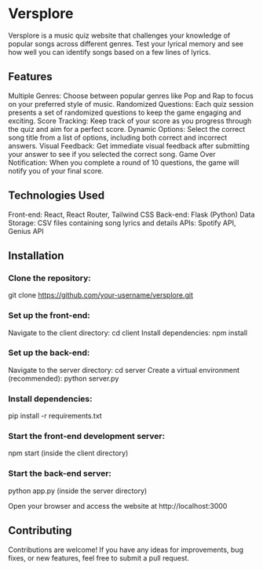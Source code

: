 # Versplore

Versplore is a music quiz website that challenges your knowledge of popular songs across different genres. Test your lyrical memory and see how well you can identify songs based on a few lines of lyrics.

## Features

Multiple Genres: Choose between popular genres like Pop and Rap to focus on your preferred style of music.
Randomized Questions: Each quiz session presents a set of randomized questions to keep the game engaging and exciting.
Score Tracking: Keep track of your score as you progress through the quiz and aim for a perfect score.
Dynamic Options: Select the correct song title from a list of options, including both correct and incorrect answers.
Visual Feedback: Get immediate visual feedback after submitting your answer to see if you selected the correct song.
Game Over Notification: When you complete a round of 10 questions, the game will notify you of your final score.

## Technologies Used

Front-end: React, React Router, Tailwind CSS
Back-end: Flask (Python)
Data Storage: CSV files containing song lyrics and details
APIs: Spotify API, Genius API

## Installation

### Clone the repository: 
  git clone https://github.com/your-username/versplore.git

### Set up the front-end:
  Navigate to the client directory: cd client
  Install dependencies: npm install

### Set up the back-end:
  Navigate to the server directory: cd server
  Create a virtual environment (recommended): python server.py

### Install dependencies: 
  pip install -r requirements.txt

### Start the front-end development server: 
  npm start (inside the client directory)

### Start the back-end server:
   python app.py (inside the server directory)
   
Open your browser and access the website at http://localhost:3000

## Contributing

Contributions are welcome! If you have any ideas for improvements, bug fixes, or new features, feel free to submit a pull request.
